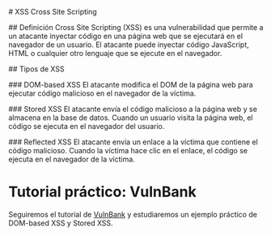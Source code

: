 # XSS Cross Site Scripting

## Definición
Cross Site Scripting (XSS) es una vulnerabilidad que permite a un atacante inyectar código en una página web que se ejecutará en el navegador de un usuario. El atacante puede inyectar código JavaScript, HTML o cualquier otro lenguaje que se ejecute en el navegador.

## Tipos de XSS

### DOM-based XSS
El atacante modifica el DOM de la página web para ejecutar código malicioso en el navegador de la víctima.

### Stored XSS
El atacante envía el código malicioso a la página web y se almacena en la base de datos. Cuando un usuario visita la página web, el código se ejecuta en el navegador del usuario.

### Reflected XSS
El atacante envía un enlace a la víctima que contiene el código malicioso. Cuando la víctima hace clic en el enlace, el código se ejecuta en el navegador de la víctima.

# Tutorial práctico: VulnBank

Seguiremos el tutorial de [VulnBank](https://docs.google.com/document/d/1RnPtBNo49Kx02tUwCvHib3eC-Kk4q8ZZ5Jrv8vsjdnI/edit?usp=sharing) y estudiaremos un ejemplo práctico de DOM-based XSS y Stored XSS.
 
